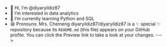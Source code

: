 - 👋 Hi, I’m @diyaryildiz87
- 👀 I’m interested in data analytics
- 🌱 I’m currently learning Python and SQL
- 😄 Pronouns: Mrs. Chemeng
diyaryildiz87/diyaryildiz87 is a ✨ special ✨ repository because its `README.md` (this file) appears on your GitHub profile.
You can click the Preview link to take a look at your changes.
--->

